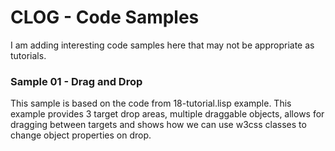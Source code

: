 # CLOG - Code Samples

I am adding interesting code samples here that may not be appropriate as tutorials.

### Sample 01 - Drag and Drop

This sample is based on the code from 18-tutorial.lisp example. This example provides 3 target drop areas, multiple draggable objects, allows for dragging between targets and shows how we can use w3css classes to change object properties on drop. 


